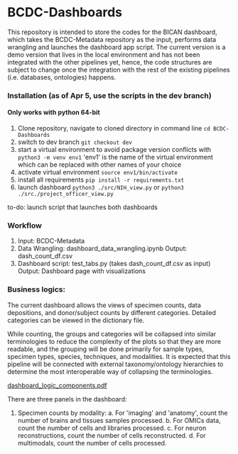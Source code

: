 # BCDC-Dashboards
This repository is intended to store the codes for the BICAN dashboard, which takes the BCDC-Metadata repository as the input, performs data wrangling and launches the dashboard app script. The current version is a demo version that lives in the local environment and has not been integrated with the other pipelines yet, hence, the code structures are subject to change once the integration with the rest of the existing pipelines (i.e. databases, ontologies) happens.

### Installation (as of Apr 5, use the scripts in the dev branch)
#### Only works with python 64-bit
1. Clone repository, navigate to cloned directory in command line 
```cd BCDC-Dashboards```
2. switch to dev branch 
```git checkout dev```
3. start a virtual environment to avoid package version conflicts with 
```python3 -m venv env1```
'env1' is the name of the virtual environment which can be replaced with other names of your choice
4. activate virtual environment
```source env1/bin/activate```
5. install all requirements
```pip install -r requirements.txt```
6. launch dashboard
```python3 ./src/NIH_view.py``` or ```python3 ./src./project_officer_view.py```

to-do: launch script that launches both dashboards

### Workflow
1. Input: BCDC-Metadata
2. Data Wrangling: dashboard_data_wrangling.ipynb
    Output: dash_count_df.csv
3. Dashboard script: test_tabs.py (takes dash_count_df.csv as input)
    Output: Dashboard page with visualizations

### Business logics:

The current dashboard allows the views of specimen counts, data depositions, and donor/subject counts by different categories. Detailed categories can be viewed in the dictionary file.

While counting, the groups and categories will be collapsed into similar terminologies to reduce the complexity of the plots so that they are more readable, and the grouping will be done primarily for sample types, specimen types, species, techniques, and modalities. It is expected that this pipeline will be connected with external taxonomy/ontology hierarchies to determine the most interoperable way of collapsing the terminologies.

[dashboard_logic_components.pdf](https://github.com/AllenInstitute/BCDC-Dashboards/files/11044153/dashboard_logic_components.pdf)

There are three panels in the dashboard:
1. Specimen counts by modality:
    a. For 'imaging' and 'anatomy', count the number of brains and tissues samples processed.
    b. For OMICs data, count the number of cells and libraries processed.
    c. For neuron reconstructions, count the number of cells reconstructed.
    d. For multimodals, count the number of cells processed.

